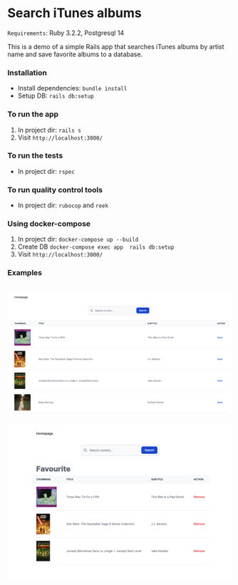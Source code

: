# Search iTunes albums

`Requirements`: Ruby 3.2.2, Postgresql 14

This is a demo of a simple Rails app that searches iTunes albums by artist name and save favorite albums to a database.

### Installation

- Install dependencies: `bundle install`
- Setup DB: `rails db:setup`

### To run the app

1. In project dir: `rails s`
2. Visit `http://localhost:3000/`

### To run the tests

- In project dir: `rspec`

### To run quality control tools

- In project dir: `rubocop` and `reek`

### Using docker-compose

1. In project dir: `docker-compose up --build`
2. Create DB `docker-compose exec app  rails db:setup`
3. Visit `http://localhost:3000/`

### Examples
![homepage](./app/assets/images/show-action.png)
---
![homepage](./app/assets/images/favourite.png)
